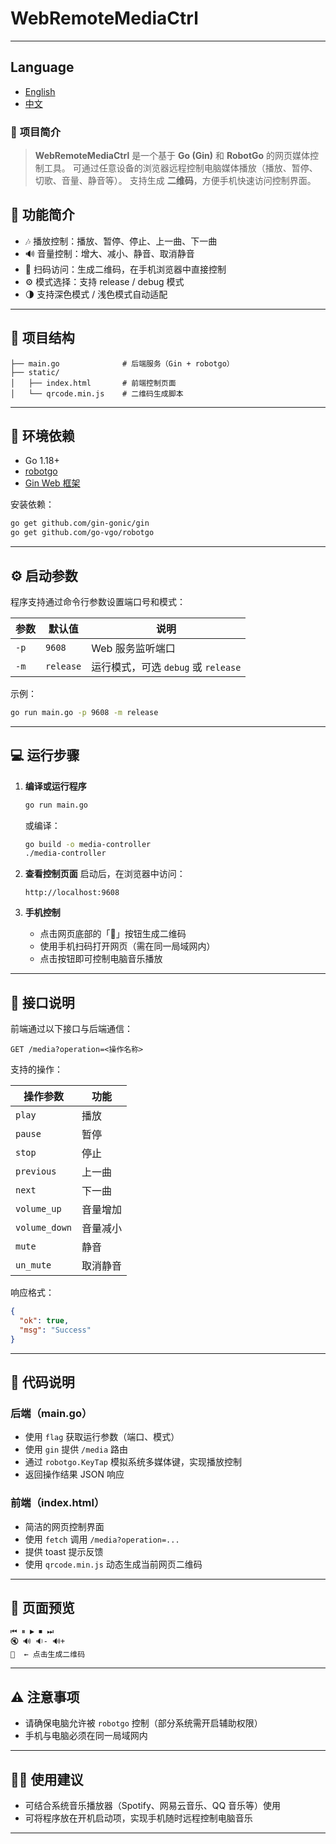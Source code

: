 # WebRemoteMediaCtrl

---
## Language

- [English](README.md)
- [中文](README_zh.md)


### 🧭 **项目简介**
> **WebRemoteMediaCtrl** 是一个基于 **Go (Gin)** 和 **RobotGo** 的网页媒体控制工具。
> 可通过任意设备的浏览器远程控制电脑媒体播放（播放、暂停、切歌、音量、静音等）。
> 支持生成 **二维码**，方便手机快速访问控制界面。

## 🚀 功能简介

* 🎶 播放控制：播放、暂停、停止、上一曲、下一曲
* 🔊 音量控制：增大、减小、静音、取消静音
* 📱 扫码访问：生成二维码，在手机浏览器中直接控制
* ⚙️ 模式选择：支持 release / debug 模式
* 🌗 支持深色模式 / 浅色模式自动适配

---

## 🧩 项目结构

```
├── main.go              # 后端服务（Gin + robotgo）
├── static/
│   ├── index.html       # 前端控制页面
│   └── qrcode.min.js    # 二维码生成脚本
```

---

## 🧰 环境依赖

* Go 1.18+
* [robotgo](https://github.com/go-vgo/robotgo)
* [Gin Web 框架](https://github.com/gin-gonic/gin)

安装依赖：

```bash
go get github.com/gin-gonic/gin
go get github.com/go-vgo/robotgo
```

---

## ⚙️ 启动参数

程序支持通过命令行参数设置端口号和模式：

| 参数   | 默认值       | 说明                          |
| ---- | --------- | --------------------------- |
| `-p` | `9608`    | Web 服务监听端口                  |
| `-m` | `release` | 运行模式，可选 `debug` 或 `release` |

示例：

```bash
go run main.go -p 9608 -m release
```

---

## 💻 运行步骤

1. **编译或运行程序**

   ```bash
   go run main.go
   ```

   或编译：

   ```bash
   go build -o media-controller
   ./media-controller
   ```

2. **查看控制页面**
   启动后，在浏览器中访问：

   ```
   http://localhost:9608
   ```

3. **手机控制**

    * 点击网页底部的「🤳」按钮生成二维码
    * 使用手机扫码打开网页（需在同一局域网内）
    * 点击按钮即可控制电脑音乐播放

---

## 📡 接口说明

前端通过以下接口与后端通信：

```
GET /media?operation=<操作名称>
```

支持的操作：

| 操作参数          | 功能   |
| ------------- | ---- |
| `play`        | 播放   |
| `pause`       | 暂停   |
| `stop`        | 停止   |
| `previous`    | 上一曲  |
| `next`        | 下一曲  |
| `volume_up`   | 音量增加 |
| `volume_down` | 音量减小 |
| `mute`        | 静音   |
| `un_mute`     | 取消静音 |

响应格式：

```json
{
  "ok": true,
  "msg": "Success"
}
```

---

## 🧠 代码说明

### 后端（main.go）

* 使用 `flag` 获取运行参数（端口、模式）
* 使用 `gin` 提供 `/media` 路由
* 通过 `robotgo.KeyTap` 模拟系统多媒体键，实现播放控制
* 返回操作结果 JSON 响应

### 前端（index.html）

* 简洁的网页控制界面
* 使用 `fetch` 调用 `/media?operation=...`
* 提供 toast 提示反馈
* 使用 `qrcode.min.js` 动态生成当前网页二维码

---

## 📱 页面预览

```
⏮ ⏸ ▶ ⏹ ⏭
🔇 🔊 🔉- 🔊+
🤳  ← 点击生成二维码
```

---

## ⚠️ 注意事项

* 请确保电脑允许被 `robotgo` 控制（部分系统需开启辅助权限）
* 手机与电脑必须在同一局域网内

---

## 🧑‍💻 使用建议

* 可结合系统音乐播放器（Spotify、网易云音乐、QQ 音乐等）使用
* 可将程序放在开机启动项，实现手机随时远程控制电脑音乐

---